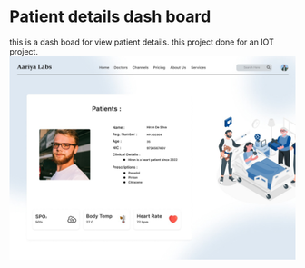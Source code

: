 # Patient details dash board

this is a dash boad for view patient details. this project done for an IOT project.
![](./src/patient_dashboad.jpeg)



